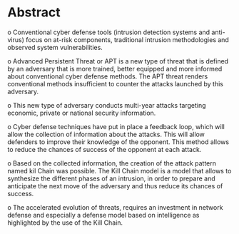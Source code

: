 # Abstract
o Conventional cyber defense tools (intrusion detection systems and anti-virus) focus on at-risk components, traditional intrusion methodologies and observed system        vulnerabilities.

o Advanced Persistent Threat or APT is a new type of threat that is defined by an adversary that is more trained, better equipped and more informed about conventional      cyber defense methods. The APT threat renders conventional methods insufficient to counter the attacks launched by this adversary.

o This new type of adversary conducts multi-year attacks targeting economic, private or national security information.

o Cyber defense techniques have put in place a feedback loop, which will allow the collection of information about the attacks. This will allow defenders to improve        their knowledge of the opponent. This method allows to reduce the chances of success of the opponent at each attack.

o Based on the collected information, the creation of the attack pattern named kil Chain was possible. The Kill Chain model is a model that allows to synthesize the        different phases of an intrusion, in order to prepare and anticipate the next move of the adversary and thus reduce its chances of success.

o The accelerated evolution of threats, requires an investment in network defense and especially a defense model based on intelligence as highlighted by the use of the       Kill Chain.


